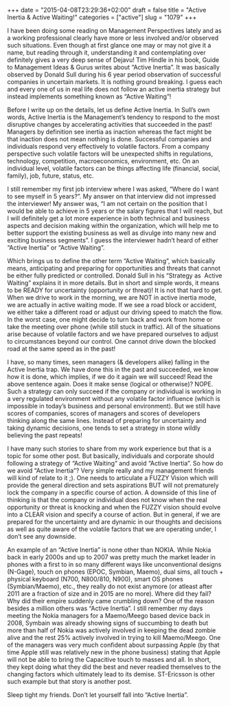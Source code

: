 +++
date = "2015-04-08T23:29:36+02:00"
draft = false
title = "Active Inertia & Active Waiting!"
categories = ["active"]
slug = "1079"
+++

I have been doing some reading on Management Perspectives lately and as a working professional clearly have more or less involved and/or observed such situations. Even though at first glance one may or may not give it a name, but reading through it, understanding it and contemplating over definitely gives a very deep sense of Dejavu! Tim Hindle in his book, Guide to Management Ideas & Gurus writes about “Active Inertia”. It was basically observed by Donald Sull during his 6 year period observation of successful companies in uncertain markets. It is nothing ground breaking. I guess each and every one of us in real life does not follow an active inertia strategy but instead implements something known as “Active Waiting”!

Before I write up on the details, let us define Active Inertia. In Sull’s own words, Active Inertia is the Management’s tendency to respond to the most disruptive changes by accelerating activities that succeeded in the past! Managers by definition see inertia as inaction whereas the fact might be that inaction does not mean nothing is done. Successful companies and individuals respond very effectively to volatile factors. From a company perspective such volatile factors will be unexpected shifts in regulations, technology, competition, macroeconomics, environment, etc. On an individual level, volatile factors can be things affecting life (financial, social, family), job, future, status, etc.

I still remember my first job interview where I was asked, “Where do I want to see myself in 5 years?”. My answer on that interview did not impressed the interviewer! My answer was, “I am not certain on the position that I would be able to achieve in 5 years or the salary figures that I will reach, but I will definitely get a lot more experience in both technical and business aspects and decision making within the organization, which will help me to better support the existing business as well as divulge into many new and exciting business segments”. I guess the interviewer hadn’t heard of either “Active Inertia” or “Active Waiting”.

Which brings us to define the other term “Active Waiting”, which basically means, anticipating and preparing for opportunities and threats that cannot be either fully predicted or controlled. Donald Sull in his “Strategy as  Active Waiting” explains it in more details. But in short and simple words, it means to be READY for uncertainty (opportunity or threat)! It is not that hard to get. When we drive to work in the morning, we are NOT in active inertia mode, we are actually in active waiting mode. If we see a road block or accident, we either take a different road or adjust our driving speed to match the flow. In the worst case, one might decide to turn back and work from home or take the meeting over phone (while still stuck in traffic). All of the situations arise because of volatile factors and we have prepared ourselves to adjust to circumstances beyond our control. One cannot drive down the blocked road at the same speed as in the past!

I have, so many times, seen managers (& developers alike) falling in the Active Inertia trap. We have done this in the past and succeeded, we know how it is done, which implies, if we do it again we will succeed! Read the above sentence again. Does it make sense (logical or otherwise)? NOPE. Such a strategy can only succeed if the company or individual is working in a very regulated environment without any volatile factor influence (which is impossible in today’s business and personal environment). But we still have scores of companies, scores of managers and scores of developers thinking along the same lines. Instead of preparing for uncertainty and taking dynamic decisions, one tends to set a strategy in stone wildly believing the past repeats!

I have many such stories to share from my work experience but that is a topic for some other post. But basically, individuals and corporate should following a strategy of “Active Waiting” and avoid “Active Inertia”. So how do we avoid “Active Inertia”? Very simple really and my management friends will kind of relate to it ;). One needs to articulate a FUZZY Vision which will provide the general direction and sets aspirations BUT will not prematurely lock the company in a specific course of action. A downside of this line of thinking is that the company or individual does not know when the real opportunity or threat is knocking and when the FUZZY vision should evolve into a CLEAR vision and specify a course of action. But in general, if we are prepared for the uncertainty and are dynamic in our thoughts and decisions as well as quite aware of the volatile factors that we are operating under, I don’t see any downside.

An example of an “Active Inertia” is none other than NOKIA. While Nokia back in early 2000s and up to 2007 was pretty much the market leader in phones with a first to in so many different ways like unconventional designs (N-Gage), touch on phones (EPOC, Symbian, Maemo), dual sims, all touch + physical keyboard (N700, N800/810, N900), smart OS phones (Symbian/Maemo), etc., they really do not exist anymore (or atleast after 2011 are a fraction of size and in 2015 are no more). Where did they fail? Why did their empire suddenly came crumbling down? One of the reason besides a million others was “Active Inertia”. I still remember my days meeting the Nokia managers for a Maemo/Meego based device back in 2008, Symbain was already showing signs of succumbing to death but more than half of Nokia was actively involved in keeping the dead zombie alive and the rest 25% actively involved in trying to kill Maemo/Meego. One of the managers was very much confident about surpassing Apple (by that time Apple still was relatively new in the phone business) stating that Apple will not be able to bring the Capacitive touch to masses and all. In short, they kept doing what they did the best and never readied themselves to the changing factors which ultimately lead to its demise. ST-Ericsson is other such example but that story is another post.

Sleep tight my friends. Don’t let yourself fall into “Active Inertia”.
